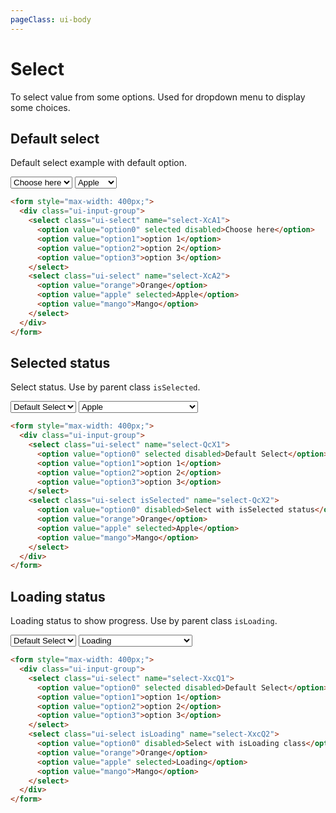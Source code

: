 ```yaml
---
pageClass: ui-body
---
```


# Select

To select value from some options. Used for dropdown menu to display some choices.

## Default select

Default select example with default option.

<section class="ui-section">
  <form style="max-width: 400px;">
    <div class="ui-input-group">
      <select class="ui-select" name="select-XcA1">
        <option value="option0" selected disabled>Choose here</option>
        <option value="option1">option 1</option>
        <option value="option2">option 2</option>
        <option value="option3">option 3</option>
      </select>
      <select class="ui-select" name="select-XcA2">
        <option value="orange">Orange</option>
        <option value="apple" selected>Apple</option>
        <option value="mango">Mango</option>
      </select>
    </div>
  </form>
</section>

```html
<form style="max-width: 400px;">
  <div class="ui-input-group">
    <select class="ui-select" name="select-XcA1">
      <option value="option0" selected disabled>Choose here</option>
      <option value="option1">option 1</option>
      <option value="option2">option 2</option>
      <option value="option3">option 3</option>
    </select>
    <select class="ui-select" name="select-XcA2">
      <option value="orange">Orange</option>
      <option value="apple" selected>Apple</option>
      <option value="mango">Mango</option>
    </select>
  </div>
</form>
```

## Selected status

Select status. Use by parent class `isSelected`.

<section class="ui-section">
  <form style="max-width: 400px;">
    <div class="ui-input-group">
      <select class="ui-select" name="select-QcX1">
        <option value="option0" selected disabled>Default Select</option>
        <option value="option1">option 1</option>
        <option value="option2">option 2</option>
        <option value="option3">option 3</option>
      </select>
      <select class="ui-select isSelected" name="select-QcX2">
        <option value="option0" disabled>Select with isSelected status</option>
        <option value="orange">Orange</option>
        <option value="apple" selected>Apple</option>
        <option value="mango">Mango</option>
      </select>
    </div>
  </form>
</section>

```html
<form style="max-width: 400px;">
  <div class="ui-input-group">
    <select class="ui-select" name="select-QcX1">
      <option value="option0" selected disabled>Default Select</option>
      <option value="option1">option 1</option>
      <option value="option2">option 2</option>
      <option value="option3">option 3</option>
    </select>
    <select class="ui-select isSelected" name="select-QcX2">
      <option value="option0" disabled>Select with isSelected status</option>
      <option value="orange">Orange</option>
      <option value="apple" selected>Apple</option>
      <option value="mango">Mango</option>
    </select>
  </div>
</form>
```

## Loading status

Loading status to show progress. Use by parent class `isLoading`.

<section class="ui-section">
  <form style="max-width: 400px;">
    <div class="ui-input-group">
      <select class="ui-select" name="select-XxcQ1">
        <option value="option0" selected disabled>Default Select</option>
        <option value="option1">option 1</option>
        <option value="option2">option 2</option>
        <option value="option3">option 3</option>
      </select>
      <select class="ui-select isLoading" name="select-XxcQ2">
        <option value="option0" disabled>Select with isLoading class</option>
        <option value="orange">Orange</option>
        <option value="apple" selected>Loading</option>
        <option value="mango">Mango</option>
      </select>
    </div>
  </form>
</section>

```html
<form style="max-width: 400px;">
  <div class="ui-input-group">
    <select class="ui-select" name="select-XxcQ1">
      <option value="option0" selected disabled>Default Select</option>
      <option value="option1">option 1</option>
      <option value="option2">option 2</option>
      <option value="option3">option 3</option>
    </select>
    <select class="ui-select isLoading" name="select-XxcQ2">
      <option value="option0" disabled>Select with isLoading class</option>
      <option value="orange">Orange</option>
      <option value="apple" selected>Loading</option>
      <option value="mango">Mango</option>
    </select>
  </div>
</form>
```
